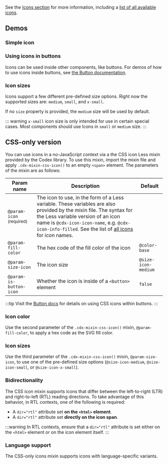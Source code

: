 <script setup>
import SimpleIcon from '@/../component-demos/icon/examples/SimpleIcon.vue';
import IconSizes from '@/../component-demos/icon/examples/IconSizes.vue';
</script>

See the [Icons section](../../icons/overview.md) for more information, including a
[list of all available icons](../../icons/all-icons.md).

## Demos

### Simple icon

<cdx-demo-wrapper :force-controls="true">
<template v-slot:demo>
	<simple-icon />
</template>

<template v-slot:code>

<<< @/../component-demos/icon/examples/SimpleIcon.vue

</template>
</cdx-demo-wrapper>

### Using icons in buttons
Icons can be used inside other components, like buttons. For demos of how to use icons inside
buttons, see [the Button documentation](./button#default-with-icon).

### Icon sizes
Icons support a few different pre-defined size options. Right now the supported sizes are:
`medium`, `small`, and `x-small`.

If no `size` property is provided, the `medium` size will be used by default.

<cdx-demo-wrapper>
<template v-slot:demo>
	<icon-sizes />
</template>

<template v-slot:code>

<<< @/../component-demos/icon/examples/IconSizes.vue

</template>
</cdx-demo-wrapper>

::: warning
`x-small` icon size is only intended for use in certain special cases.
Most components should use Icons in `small` or `medium` size.
:::

## CSS-only version

You can use icons in a no-JavaScript context via a the CSS icon Less mixin provided by the Codex
library. To use this mixin, import the mixin file and apply `.cdx-mixin-css-icon()` to an
empty `<span>` element. The parameters of the mixin are as follows:

| Param name | Description | Default |
| ---------- | ----------- | ------- |
| `@param-icon` <sup class="cdx-docs-required-indicator">(required)</sup> | The icon to use, in the form of a Less variable. These variables are also provided by the mixin file. The syntax for the Less variable version of an icon name is `@cdx-icon-icon-name`, e.g. `@cdx-icon-info-filled`. See the list of [all icons](../../icons/all-icons.md) for icon names. | |
| `@param-fill-color` | The hex code of the fill color of the icon | `@color-base` |
| `@param-size-icon` | The icon size | `@size-icon-medium` |
| `@param-is-button-icon` | Whether the icon is inside of a `<button>` element | `false` |

:::tip
Visit the [Button docs](./button.md#with-css-icon) for details on using CSS icons within buttons.
:::

<cdx-demo-wrapper>
<template v-slot:demo>
	<p>
		<span class="cdx-demo-css-icon--tag"></span> Label
	</p>
	<p>
		<span class="cdx-demo-css-icon--map-pin"></span> Map pin
	</p>
</template>

<template v-slot:code>

```html
<p>
	<span class="cdx-demo-css-icon--tag"></span>
	Label
</p>
<p>
	<span class="cdx-demo-css-icon--map-pin"></span>
	Map pin
</p>
```

```less
@import ( reference ) '@wikimedia/codex/mixins/css-icon.less';

.cdx-demo-css-icon {
	&--tag {
		.cdx-mixin-css-icon( @cdx-icon-tag );
	}

	&--map-pin {
		.cdx-mixin-css-icon( @cdx-icon-map-pin );
	}
}
```

</template>
</cdx-demo-wrapper>

### Icon color

Use the second parameter of the `.cdx-mixin-css-icon()` mixin, `@param-fill-color`, to apply a hex
code as the SVG fill color.

<cdx-demo-wrapper>
<template v-slot:demo>
	<p>
		<span class="cdx-demo-css-icon--trash"></span>
		Delete
	</p>
</template>

<template v-slot:code>

```html
<p>
	<span class="cdx-demo-css-icon--trash"></span>
	Delete
</p>
```

```less
@import ( reference ) '@wikimedia/codex/mixins/css-icon.less';

.cdx-demo-css-icon--trash {
	.cdx-mixin-css-icon( @cdx-icon-trash, @color-destructive );
}

```

</template>
</cdx-demo-wrapper>

### Icon sizes

Use the third parameter of the `.cdx-mixin-css-icon()` mixin, `@param-size-icon`, to use one of the pre-defined size options (`@size-icon-medium`, `@size-icon-small`, or `@size-icon-x-small`).

<cdx-demo-wrapper>
<template v-slot:demo>
	<p>
		<span class="cdx-demo-css-icon--bookmark"></span>
		Bookmark (medium)
	</p>
	<p>
		<span class="cdx-demo-css-icon--bell"></span>
		Bell (small)
	</p>
	<p>
		<span class="cdx-demo-css-icon--arrow-next"></span>
		Arrow next (extra-small)
	</p>
</template>
<template v-slot:code>

```html
<p>
	<span class="cdx-demo-css-icon--bookmark"></span>
	Bookmark (medium)
</p>
<p>
	<span class="cdx-demo-css-icon--bell"></span>
	Bell (small)
</p>
<p>
	<span class="cdx-demo-css-icon--arrow-next"></span>
	Arrow next (extra-small)
</p>
```

```less
@import ( reference ) '@wikimedia/codex/mixins/css-icon.less';

.cdx-demo-css-icon {
	&--bookmark {
		// No size parameter added, so default size of medium will be used.
		.cdx-mixin-css-icon( @cdx-icon-bookmark );
	}

	&--bell {
		// Size parameter included via a named parameter.
		.cdx-mixin-css-icon( @cdx-icon-bell, @param-size-icon: @size-icon-small );
	}

	&--arrow-next {
		.cdx-mixin-css-icon( @cdx-icon-arrow-next, @param-size-icon: @size-icon-x-small );
	}
}
```

</template>
</cdx-demo-wrapper>

### Bidirectionality

The CSS icon mixin supports icons that differ between the left-to-right (LTR) and
right-to-left (RTL) reading directions. To take advantage of this behavior, in RTL contexts, one of
the following is required:

- A `dir="rtl"` attribute set **on the `<html>` element**.
- A `dir="rtl"` attribute set **directly on the icon span**.

:::warning
In RTL contexts, ensure that a `dir="rtl"` attribute is set either on the `<html>` element or on the
icon element itself.
:::

<cdx-demo-wrapper>
<template v-slot:demo>
	<p>
		<span dir="ltr" class="cdx-demo-css-icon cdx-demo-css-icon--article"></span>
		Article (LTR)
	</p>
	<p>
		<span dir="rtl" class="cdx-demo-css-icon cdx-demo-css-icon--article"></span>
		Article (RTL)
	</p>
</template>

<template v-slot:code>

```html
<p>
	<span dir="ltr" class="cdx-demo-css-icon cdx-demo-css-icon--article"></span>
	Article (LTR)
</p>
<p>
	<span dir="rtl" class="cdx-demo-css-icon cdx-demo-css-icon--article"></span>
	Article (RTL)
</p>
```

```less
@import ( reference ) '@wikimedia/codex/mixins/css-icon.less';

.cdx-demo-css-icon {
	&--article {
		.cdx-mixin-css-icon( @cdx-icon-article );
	}
}
```

</template>
</cdx-demo-wrapper>

### Language support

The CSS-only icons mixin supports icons with language-specific variants.

<cdx-demo-wrapper>
<template v-slot:demo>
	<p lang="de">
		<span class="cdx-demo-css-icon cdx-demo-css-icon--strikethrough"></span>
		Strikethrough (German)
	</p>
	<p lang="en">
		<span class="cdx-demo-css-icon cdx-demo-css-icon--strikethrough"></span>
		Strikethrough (English)
	</p>
	<p lang="fi">
		<span class="cdx-demo-css-icon cdx-demo-css-icon--strikethrough"></span>
		Strikethrough (Finnish)
	</p>
</template>

<template v-slot:code>

```html
<p lang="de">
	<span class="cdx-demo-css-icon cdx-demo-css-icon--strikethrough"></span>
	Strikethrough (German)
</p>
<p lang="en">
	<span class="cdx-demo-css-icon cdx-demo-css-icon--strikethrough"></span>
	Strikethrough (English)
</p>
<p lang="fi">
	<span class="cdx-demo-css-icon cdx-demo-css-icon--strikethrough"></span>
	Strikethrough (Finnish)
</p>
```

```less
@import ( reference ) '@wikimedia/codex/mixins/css-icon.less';

.cdx-demo-css-icon {
	&--strikethrough {
		.cdx-mixin-css-icon( @cdx-icon-strikethrough );
	}
}
```

</template>
</cdx-demo-wrapper>

<style lang="less" scoped>
@import ( reference ) '@wikimedia/codex/mixins/css-icon.less';

.cdx-demo-css-icon {
	&--tag {
		.cdx-mixin-css-icon( @cdx-icon-tag );
	}

	&--map-pin {
		.cdx-mixin-css-icon( @cdx-icon-map-pin );
	}

	&--trash {
		.cdx-mixin-css-icon( @cdx-icon-trash, @color-destructive );
	}

	&--bookmark {
		.cdx-mixin-css-icon( @cdx-icon-bookmark );
	}

	&--bell {
		.cdx-mixin-css-icon( @cdx-icon-bell, @param-size-icon: @size-icon-small );
	}

	&--arrow-next {
		.cdx-mixin-css-icon( @cdx-icon-arrow-next, @param-size-icon: @size-icon-x-small );
	}

	&--article {
		.cdx-mixin-css-icon( @cdx-icon-article );
	}

	&--strikethrough {
		.cdx-mixin-css-icon( @cdx-icon-strikethrough );
	}
}
</style>
